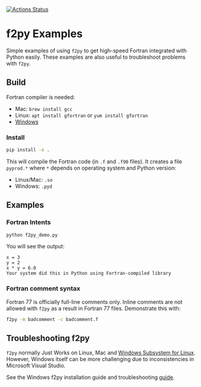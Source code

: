 [![Actions Status](https://github.com/scivision/f2py-examples/workflows/ci/badge.svg)](https://github.com/scivision/f2py-examples/actions)

# f2py Examples


Simple examples of using `f2py` to get high-speed Fortran integrated with Python easily.
These examples are also useful to troubleshoot problems with `f2py`.

## Build

Fortran compiler is needed:

* Mac: `brew install gcc`
* Linux: `apt install gfortran`  or  `yum install gfortran`
* [Windows](https://www.scivision.dev/install-latest-gfortran-on-ubuntu/)

### Install

```sh
pip install -e .
```

This will compile the Fortran code (in `.f` and `.f90` files).
It creates a file `pyprod.*` where `*` depends on operating system and Python version:

* Linux/Mac: `.so`
* Windows: `.pyd`

## Examples

### Fortran Intents

```sh
python f2py_demo.py
```
You will see the output:
```
x = 3
y = 2
x * y = 6.0
Your system did this in Python using Fortran-compiled library
```

### Fortran comment syntax

Fortran 77 is officially full-line comments only. Inline comments are
not allowed with `f2py` as a result in Fortran 77 files. Demonstrate
this with:
```sh
f2py -m badcomment -c badcomment.f
```

## Troubleshooting f2py

`f2py` normally Just Works on Linux, Mac and
[Windows Subsystem for Linux](https://www.scivision.dev/tags/windows-subsystem-for-linux).
However, Windows itself can be more challenging due to inconsistencies in Microsoft Visual Studio.

See the Windows f2py installation guide and troubleshooting
[guide](https://www.scivision.dev/f2py-running-fortran-code-in-python-on-windows/).
